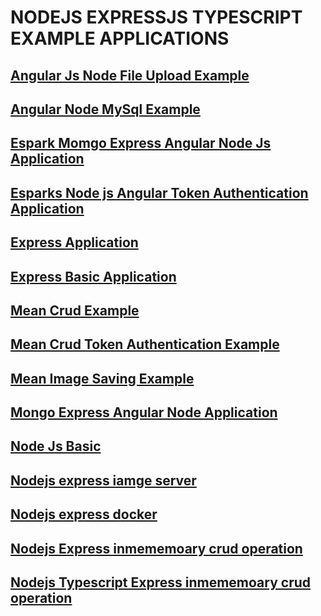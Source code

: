 
# NODEJS EXPRESSJS TYPESCRIPT EXAMPLE APPLICATIONS 


## [Angular Js Node File Upload Example](https://github.com/adarshkumarsingh83/nodejs/tree/master/APPLICATIONS/AngularJsNodeFileUploadExample)
## [Angular Node MySql Example](https://github.com/adarshkumarsingh83/nodejs/tree/master/APPLICATIONS/AngularNodeMySqlExample)
## [Espark Momgo Express Angular Node Js Application](https://github.com/adarshkumarsingh83/nodejs/tree/master/APPLICATIONS/EsparkMomgoExpressAngularNodeJsApplication)
## [Esparks Node js Angular Token Authentication Application](https://github.com/adarshkumarsingh83/nodejs/tree/master/APPLICATIONS/EsparksNodejsAngularTokenAuthenticationApplication)
## [Express Application](https://github.com/adarshkumarsingh83/nodejs/tree/master/APPLICATIONS/ExpressApplication)
## [Express Basic Application](https://github.com/adarshkumarsingh83/nodejs/tree/master/APPLICATIONS/ExpressBasicApplication)
## [Mean Crud Example](https://github.com/adarshkumarsingh83/nodejs/tree/master/APPLICATIONS/MeanCrudExample)
## [Mean Crud Token Authentication Example](https://github.com/adarshkumarsingh83/nodejs/tree/master/APPLICATIONS/MeanCrudTokenAuthenticationExample)
## [Mean Image Saving Example](https://github.com/adarshkumarsingh83/nodejs/tree/master/APPLICATIONS/MeanImageSavingExample)
## [Mongo Express Angular Node Application](https://github.com/adarshkumarsingh83/nodejs/tree/master/APPLICATIONS/MongoExpressAngularNodeApplication)
## [Node Js Basic](https://github.com/adarshkumarsingh83/nodejs/tree/master/APPLICATIONS/NodeJsBasic)
## [Nodejs express iamge server](https://github.com/adarshkumarsingh83/nodejs/tree/master/APPLICATIONS/image-server)
## [Nodejs express docker ](https://github.com/adarshkumarsingh83/nodejs/tree/master/APPLICATIONS/nodejs-docker)
## [Nodejs Express inmememoary crud operation](https://github.com/adarshkumarsingh83/nodejs/tree/master/APPLICATIONS/nodejs-express-crud)
## [Nodejs Typescript Express inmememoary crud operation](https://github.com/adarshkumarsingh83/nodejs/tree/master/APPLICATIONS/nodejs-ts-crud)